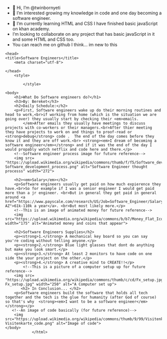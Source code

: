 - 👋 Hi, I’m @twinbornyeti
- 👀 I’m interested growing my knowledge in code and one day becoming a software engineer. 
- 🌱 I’m currently learning HTML and CSS I have finished basic javaScript on khan academy. 
- I’m looking to collaborate on any project that has basic javaScript in it and some HTML and CSS too. 
- You can reach me on github I think... im new to this 

<!DOCTYPE html>
<html>

    <head>    
    <title>Software Engineers</title>
        <meta charset="utf-8">    
        
    </head> 
        <style>

            </style>   

    <body>
        <h1>What Do Software engineers do?</h1>       
        <h3>By: Bereket</h3>
        <h2>Daily Schedule:</h2>   
        <p>First, Software engineers wake up do their morning routines and head to work,<br>if working from home (which is the situation we are going over) they usually start by checking their <em>emails.
            </em>After emails they usually have meetings to discuss projects with co-workers or their managers.<br>After thier meeting they have projects to work on and things to proof-read or <strong>debug</strong> code .  The end of the day comes before they know it and they are off work.<br> <strong><em>I dream of becoming a software engineer</em></strong> and if it was the end of the day I would propably watch netflix and code here and there.</p>  
        <!--Software engineer process image for future reference-->         
        <img src= "https://upload.wikimedia.org/wikipedia/commons/thumb/f/f5/Software_development_process.png/640px-Software_development_process.png" alt="Software Engineer thought processs" width="272"> 
                                 
        <h2><em>Salary</em></h2>  
        <p>Software engineers usually get paid on how much expierence they have.<br>So for example if I was a senior engineer I would get paid more than a jr engineer. <br>But in general they get paid in general around <a href="https://www.payscale.com/research/US/Job=Software_Engineer/Salary/5499aba3/Phoenix-AZ">61k-110k a year</a>. <br>But most likely more.</p>
        <!--This is an image of animated money for future reference--> 
        <img src="https://upload.wikimedia.org/wikipedia/commons/b/b7/Money_Flat_Icon_GIF_Animation.gif" width="175" alt="Animated money and coins that appear">    
    
        <h2>Software Engineers Supplies</h2>     
        <p><strong>1.</strong> A mechanical key board so you can say you're coding without telling anyone.</p> 
        <p><strong>2.</strong> Blue light glasses that dont do anything but make you look smart.</p>     
        <p><strong>3.</strong> At least 2 monitors to have code on one side the your project on the other.</p>
        <p><strong>4.</strong> A creative mind to CREATE!!</p> 
            <!--This is a picture of a computer setup up for future reference-->
        <img src= "https://upload.wikimedia.org/wikipedia/commons/thumb/c/cd/Fx_setup.jpg/640px-Fx_setup.jpg" width="250" alt="A Computer set up">
           <h2> In Conclusion... </h2> 
        <p>Software engineers build the software that holds all tech together and the tech is the glue for humanity (after God of course) so that's why  <strong><em>I want to be a software engineer</em></strong></p> 
       <!--An image of code basically (for future reference)-->
        <img src="https://upload.wikimedia.org/wikipedia/commons/thumb/9/99/Visitenkarte_code.png/640px-Visitenkarte_code.png" alt="Image of code"> 
    </body>
                </html> 
